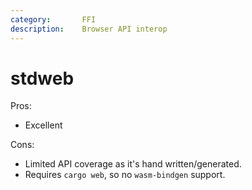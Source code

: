 ```yaml
---
category:       FFI
description:    Browser API interop
---
```


# stdweb

Pros:
* Excellent

Cons:
* Limited API coverage as it's hand written/generated.
* Requires `cargo web`, so no `wasm-bindgen` support.
